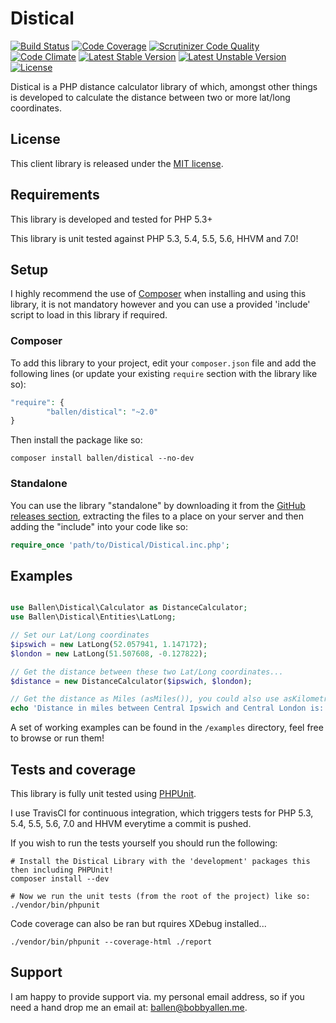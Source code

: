 # Distical

[![Build Status](https://travis-ci.org/allebb/distical.svg)](https://travis-ci.org/allebb/distical)
[![Code Coverage](https://scrutinizer-ci.com/g/allebb/distical/badges/coverage.png?b=master)](https://scrutinizer-ci.com/g/allebb/distical/?branch=master)
[![Scrutinizer Code Quality](https://scrutinizer-ci.com/g/allebb/distical/badges/quality-score.png?b=master)](https://scrutinizer-ci.com/g/allebb/distical/?branch=master)
[![Code Climate](https://codeclimate.com/github/allebb/distical/badges/gpa.svg)](https://codeclimate.com/github/allebb/distical)
[![Latest Stable Version](https://poser.pugx.org/ballen/distical/v/stable)](https://packagist.org/packages/ballen/distical) [![Latest Unstable Version](https://poser.pugx.org/ballen/distical/v/unstable)](https://packagist.org/packages/ballen/distical) [![License](https://poser.pugx.org/ballen/distical/license)](https://packagist.org/packages/ballen/distical)

Distical is a PHP distance calculator library of which, amongst other things is developed to calculate the distance between two or more lat/long coordinates.

## License

This client library is released under the [MIT license](LICENSE).

## Requirements

This library is developed and tested for PHP 5.3+

This library is unit tested against PHP 5.3, 5.4, 5.5, 5.6, HHVM and 7.0!

## Setup

I highly recommend the use of [Composer](https://getcomposer.org/) when installing and using this library, it is not mandatory however and you can use a provided 'include' script to load in this library if required.

### Composer

To add this library to your project, edit your ``composer.json`` file and add the following lines (or update your existing ``require`` section with the library like so):

```php
"require": {
        "ballen/distical": "~2.0"
}
```

Then install the package like so:

```
composer install ballen/distical --no-dev
```

### Standalone

You can use the library "standalone" by downloading it from the [GitHub releases section](https://github.com/allebb/distical/releases), extracting the files to a place on your server and then adding the "include" into your code like so:

```php
require_once 'path/to/Distical/Distical.inc.php';
```

## Examples

```php

use Ballen\Distical\Calculator as DistanceCalculator;
use Ballen\Distical\Entities\LatLong;

// Set our Lat/Long coordinates
$ipswich = new LatLong(52.057941, 1.147172);
$london = new LatLong(51.507608, -0.127822);

// Get the distance between these two Lat/Long coordinates...
$distance = new DistanceCalculator($ipswich, $london);

// Get the distance as Miles (asMiles()), you could also use asKilometres() or asNauticalMiles() distance conversions too!
echo 'Distance in miles between Central Ipswich and Central London is: ' . $distance->asMiles();
```

A set of working examples can be found in the ``/examples`` directory, feel free to browse or run them!

## Tests and coverage

This library is fully unit tested using [PHPUnit](https://phpunit.de/).

I use TravisCI for continuous integration, which triggers tests for PHP 5.3, 5.4, 5.5, 5.6, 7.0 and HHVM everytime a commit is pushed.

If you wish to run the tests yourself you should run the following:

```
# Install the Distical Library with the 'development' packages this then including PHPUnit!
composer install --dev

# Now we run the unit tests (from the root of the project) like so:
./vendor/bin/phpunit
```

Code coverage can also be ran but rquires XDebug installed...
```
./vendor/bin/phpunit --coverage-html ./report
```

## Support

I am happy to provide support via. my personal email address, so if you need a hand drop me an email at: [ballen@bobbyallen.me](mailto:ballen@bobbyallen.me).
